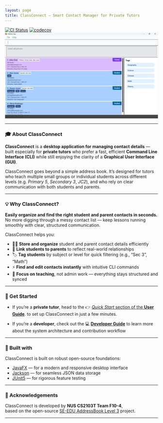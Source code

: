 ```yaml
---
layout: page
title: ClassConnect — Smart Contact Manager for Private Tutors
---
```


[![CI Status](https://github.com/AY2526S1-CS2103T-F10-4/tp/actions/workflows/pages/pages-build-deployment/badge.svg)](https://github.com/AY2526S1-CS2103T-F10-4/tp/actions/workflows/pages/pages-build-deployment)
[![codecov](https://codecov.io/gh/se-edu/addressbook-level3/branch/master/graph/badge.svg)](https://codecov.io/gh/se-edu/addressbook-level3)
![Ui](images/Ui.png)

---

### 🎓 About ClassConnect

**ClassConnect** is a **desktop application for managing contact details** —  
built especially for **private tutors** who prefer a fast, efficient **Command Line Interface (CLI)** while still enjoying the clarity of a **Graphical User Interface (GUI)**.

ClassConnect goes beyond a simple address book. It’s designed for tutors who teach multiple small groups or individual students across different levels (e.g. *Primary 5*, *Secondary 3*, *JC2*), and who rely on clear communication with both students and parents.

---

### 💡 Why ClassConnect?

**Easily organize and find the right student and parent contacts in seconds.**  
No more digging through a messy contact list — keep lessons running smoothly with clear, structured communication.

ClassConnect helps you:
- 👩‍🏫 **Store and organize** student and parent contact details efficiently
- 🔗 **Link students to parents** to reflect real-world relationships
- 🏷️ **Tag students** by subject or level for quick filtering (e.g., “Sec 3”, “Math”)
- ⚡ **Find and edit contacts instantly** with intuitive CLI commands
- 🧭 **Focus on teaching**, not admin work — everything stays structured and synced

---

### 🚀 Get Started

- If you’re a **private tutor**, head to the 👉 [_Quick Start_ section of the **User Guide**](UserGuide.html#quick-start).
to set up ClassConnect in just a few minutes.

- If you’re a **developer**, check out the 💻 [**Developer Guide**](DeveloperGuide.html) to learn more about the system architecture and contribution workflow

---

### 🧩 Built with

ClassConnect is built on robust open-source foundations:

- [JavaFX](https://openjfx.io/) — for a modern and responsive desktop interface
- [Jackson](https://github.com/FasterXML/jackson) — for seamless JSON data storage
- [JUnit5](https://github.com/junit-team/junit5) — for rigorous feature testing  

---

### 👥 Acknowledgements

ClassConnect is developed by **NUS CS2103T Team F10-4**,  
based on the open-source [SE-EDU AddressBook Level 3](https://github.com/se-edu/addressbook-level3) project.

---

